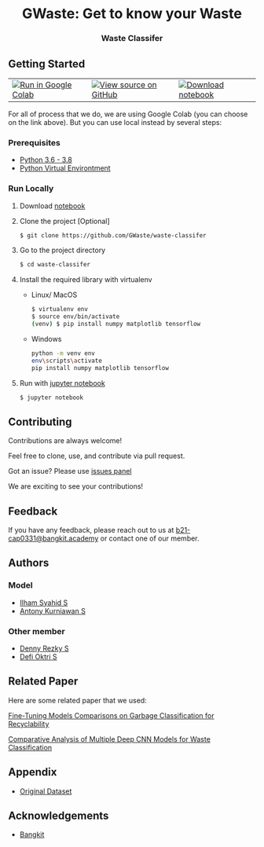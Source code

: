 <h1 align="center">GWaste: Get to know your Waste</h1>
<h3 align="center">Waste Classifer</h3>

<!-- GETTING STARTED -->

## Getting Started

<p align="center">
  <table>
    <td>
      <a target="_blank" href="https://colab.research.google.com/github/GWaste/waste-classifer/blob/main/notebooks/models/model_final.ipynb"><img src="https://www.tensorflow.org/images/colab_logo_32px.png" />Run in Google Colab</a>
    </td>
    <td>
      <a target="_blank" href="https://github.com/GWaste/waste-classifer/blob/main/notebooks/models/model_final.ipynb"><img src="https://www.tensorflow.org/images/GitHub-Mark-32px.png" />View source on GitHub</a>
    </td>
    <td>
      <a href="https://github.com/GWaste/waste-classifer/raw/main/notebooks/models/model_final.ipynb"><img src="https://www.tensorflow.org/images/download_logo_32px.png" />Download notebook</a>
    </td>
  </table>
</p>

For all of process that we do, we are using Google Colab (you can choose on the link above). But you can use local instead by several steps:

### Prerequisites

- [Python 3.6 - 3.8](https://www.python.org/downloads/)
- [Python Virtual Environtment](https://www.python.org/downloads/)

### Run Locally

1. Download [notebook](https://github.com/GWaste/waste-classifer/raw/main/notebooks/models/model_final.ipynb)

2. Clone the project [Optional]

   ```sh
   $ git clone https://github.com/GWaste/waste-classifer
   ```

3. Go to the project directory

   ```sh
   $ cd waste-classifer
   ```

4. Install the required library with virtualenv

   - Linux/ MacOS
     ```sh
     $ virtualenv env
     $ source env/bin/activate
     (venv) $ pip install numpy matplotlib tensorflow
     ```
   - Windows
     ```sh
     python -m venv env
     env\scripts\activate
     pip install numpy matplotlib tensorflow
     ```

5. Run with [jupyter notebook](https://jupyter.org/)

   ```sh
   $ jupyter notebook
   ```
<!-- CONTRIBUTING -->
  
## Contributing

Contributions are always welcome!

Feel free to clone, use, and contribute via pull request.

Got an issue? Please use [issues panel](https://github.com/GWaste/waste-classifer/issues)

We are exciting to see your contributions!

<!-- FEEDBACK -->

## Feedback

If you have any feedback, please reach out to us at b21-cap0331@bangkit.academy
or contact one of our member.

<!-- AUTHORS -->

## Authors

### Model
- [Ilham Syahid S](https://www.github.com/ilhamsyahids)
- [Antony Kurniawan S](https://github.com/Smankusors)

### Other member
- [Denny Rezky S](https://github.com/sinulingga23)
- [Defi Oktri S](https://github.com/defioktri99)

<!-- RELATED PAPER -->
  
## Related Paper

Here are some related paper that we used:

[Fine-Tuning Models Comparisons on Garbage Classification for
Recyclability](https://arxiv.org/ftp/arxiv/papers/1908/1908.04393.pdf)

[Comparative Analysis of Multiple Deep CNN Models for Waste
Classification](https://arxiv.org/pdf/2004.02168.pdf)

<!-- APPENDIX -->

## Appendix

- [Original Dataset](https://github.com/garythung/trashnet)

<!-- ACKNOWLEDGEMENTS -->

## Acknowledgements

 - [Bangkit](http://bangkit.academy/)
